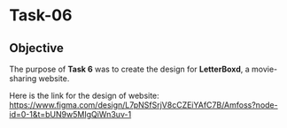 # Task-06

## Objective

The purpose of **Task 6** was to create the design for **LetterBoxd**, a movie-sharing website.

Here is the link for the design of website:
https://www.figma.com/design/L7pNSfSrjV8cCZEiYAfC7B/Amfoss?node-id=0-1&t=bUN9w5MIgQiWn3uv-1
